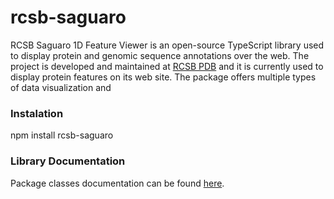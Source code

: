 # rcsb-saguaro

RCSB Saguaro 1D Feature Viewer is an open-source TypeScript library used to display protein and genomic sequence annotations over the web.
The project is developed and maintained at <a href="https://rcsb.org">RCSB PDB</a> and it is currently used to display protein features on its web site.
The package offers multiple types of data visualization and 
<h3>Instalation</h3>
npm install rcsb-saguaro
<h3>Library Documentation</h3>
Package classes documentation can be found <a href="https://rcsb.github.io/rcsb-saguaro">here</a>.



